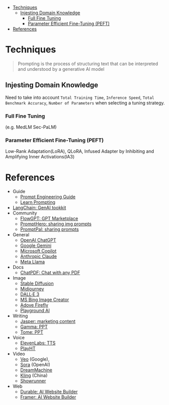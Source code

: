 - [Techniques](#techniques)
  - [Injesting Domain Knowledge](#injesting-domain-knowledge)
    - [Full Fine Tuning](#full-fine-tuning)
    - [Parameter Efficient Fine-Tuning (PEFT)](#parameter-efficient-fine-tuning-peft)
- [References](#references)


# Techniques
> Prompting is the process of structuring text that can be interpreted and understood by a generative AI model



## Injesting Domain Knowledge
Need to take into account `Total Training Time`, `Inference Speed`, `Total Benchmark Accuracy`, `Number of Parameters` when selecting a tuning strategy.

### Full Fine Tuning
(e.g. MedLM Sec-PaLM)

### Parameter Efficient Fine-Tuning (PEFT)
Low-Rank Adaptation(LoRA), QLoRA, Infused Adapter by Inhibiting and Amplifying Inner Activations(IA3)

# References
* Guide
  * [Prompt Engineering Guide](https://www.promptingguide.ai/)
  * [Learn Prompting](https://learnprompting.org/docs/intro)
* [LangChain: GenAI tookkit](https://www.langchain.com/langchain)
* Community
  * [FlowGPT: GPT Marketplace](https://flowgpt.com/)
  * [PromptHero: sharing img prompts](https://prompthero.com/)
  * [PromptPal: sharing prompts](https://www.promptpal.net/?via=topaitools)
* General
  * [OpenAI ChatGPT](https://chat.openai.com/)
  * [Google Gemini](https://gemini.google.com/app)
  * [Microsoft Copilot](https://www.bing.com/chat)
  * [Anthropic Claude](https://claude.ai/login?returnTo=%2F%3F)
  * [Meta Llama](https://llama.meta.com/)
* Docs
  * [ChatPDF: Chat with any PDF](https://www.chatpdf.com/)  
* Image
  * [Stable Diffusion](https://github.com/tkxkd0159/stable-diffusion)
  * [Midjourney](https://www.midjourney.com/home)
  * [DALL·E 3](https://openai.com/dall-e-3)
  * [MS Bing Image Creator](https://www.bing.com/images/create)
  * [Adove Firefly](https://www.adobe.com/products/firefly.html)
  * [Playground AI](https://playground.com/)
* Writing
  * [Jasper: marketing content](https://www.jasper.ai/)
  * [Gamma: PPT](https://gamma.app/)
  * [Tome: PPT](https://tome.app/)
* Voice
  * [ElevenLabs: TTS](https://elevenlabs.io/)
  * [PlayHT](https://play.ht/)
* Video
  * [Veo](https://deepmind.google/technologies/veo/) (Google),
  * [Sora](https://openai.com/index/sora/) (OpenAI)
  * [DreamMachine](https://lumalabs.ai/dream-machine)
  * [Kling](https://klingai.org/) (China)
  * [Showrunner](https://www.showrunner.xyz/)
* Web
  * [Durable: AI Website Builder](https://durable.co/)
  * [Framer: AI Website Builder](https://www.framer.com/?via=elegantthemes)
